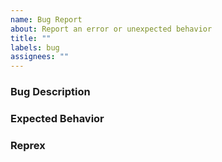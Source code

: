 ```yaml
---
name: Bug Report
about: Report an error or unexpected behavior
title: ""
labels: bug
assignees: ""
---
```


### Bug Description

<!-- Please briefly describe your problem. -->

### Expected Behavior

<!-- Please detail what output you expect. -->

### Reprex

<!--
Please include a minimal reproducible example (AKA a reprex). If you've never
heard of a reprex before, start by reading stackoverflow's help page:
<https://stackoverflow.com/help/minimal-reproducible-example>.

```shell
# insert reprex here
```
-->
